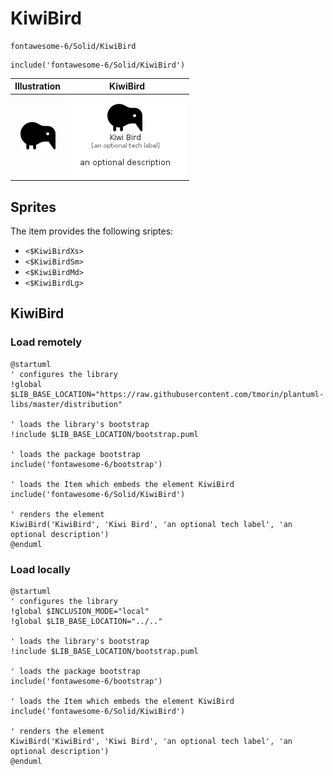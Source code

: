 # KiwiBird


```text
fontawesome-6/Solid/KiwiBird
```

```text
include('fontawesome-6/Solid/KiwiBird')
```



| Illustration | KiwiBird |
| :---: | :---: |
| ![illustration for Illustration](../../fontawesome-6/Solid/KiwiBird.png) | ![illustration for KiwiBird](../../fontawesome-6/Solid/KiwiBird.Local.png) |



## Sprites
The item provides the following sriptes:

- `<$KiwiBirdXs>`
- `<$KiwiBirdSm>`
- `<$KiwiBirdMd>`
- `<$KiwiBirdLg>`





## KiwiBird

### Load remotely
```plantuml
@startuml
' configures the library
!global $LIB_BASE_LOCATION="https://raw.githubusercontent.com/tmorin/plantuml-libs/master/distribution"

' loads the library's bootstrap
!include $LIB_BASE_LOCATION/bootstrap.puml

' loads the package bootstrap
include('fontawesome-6/bootstrap')

' loads the Item which embeds the element KiwiBird
include('fontawesome-6/Solid/KiwiBird')

' renders the element
KiwiBird('KiwiBird', 'Kiwi Bird', 'an optional tech label', 'an optional description')
@enduml
```

### Load locally
```plantuml
@startuml
' configures the library
!global $INCLUSION_MODE="local"
!global $LIB_BASE_LOCATION="../.."

' loads the library's bootstrap
!include $LIB_BASE_LOCATION/bootstrap.puml

' loads the package bootstrap
include('fontawesome-6/bootstrap')

' loads the Item which embeds the element KiwiBird
include('fontawesome-6/Solid/KiwiBird')

' renders the element
KiwiBird('KiwiBird', 'Kiwi Bird', 'an optional tech label', 'an optional description')
@enduml
```

